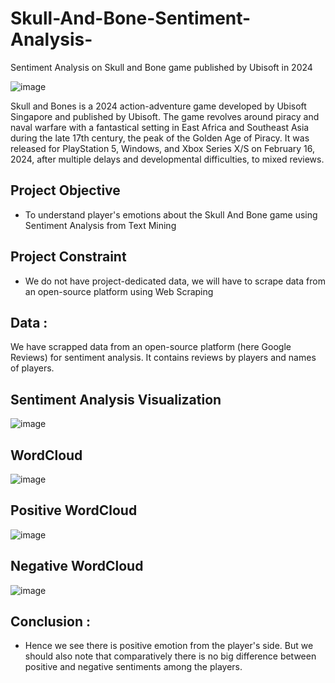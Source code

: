 # Skull-And-Bone-Sentiment-Analysis-
Sentiment Analysis on Skull and Bone game published by Ubisoft in 2024

![image](https://github.com/user-attachments/assets/083a3f87-cb7e-4ca4-9108-e5bb75eb3fdc)


Skull and Bones is a 2024 action-adventure game developed by Ubisoft Singapore and published by Ubisoft. The game revolves around piracy and naval warfare with a fantastical setting in East Africa and Southeast Asia during the late 17th century, the peak of the Golden Age of Piracy. It was released for PlayStation 5, Windows, and Xbox Series X/S on February 16, 2024, after multiple delays and developmental difficulties, to mixed reviews.

## Project Objective 
- To understand player's emotions about the Skull And Bone game using Sentiment Analysis from Text Mining

## Project Constraint 
- We do not have project-dedicated data, we will have to scrape data from an open-source platform using Web Scraping 


## Data : 
We have scrapped data from an open-source platform (here Google Reviews) for sentiment analysis. It contains reviews by players and names of players.


## Sentiment Analysis Visualization 

![image](https://github.com/user-attachments/assets/db47a738-1836-42e4-832d-7897daba572f)




## WordCloud


![image](https://github.com/user-attachments/assets/d1708cf2-827d-48d6-a04d-6eea667b5849)



## Positive WordCloud


![image](https://github.com/user-attachments/assets/e79aef9f-9e0a-4c53-ba18-7635f7d8a720)



## Negative WordCloud


![image](https://github.com/user-attachments/assets/ca315ab5-9566-4182-ac32-c3ed4652ef81)




## Conclusion :
- Hence we see there is positive emotion from the player's side. But we should also note that comparatively there is no big difference between positive and negative sentiments among the players. 

